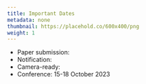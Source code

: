 ```yaml
---
title: Important Dates
metadata: none
thumbnail: https://placehold.co/600x400/png
weight: 1
---
```


- Paper submission:
- Notification: 
- Camera-ready: 
- Conference: 15-18 October 2023
